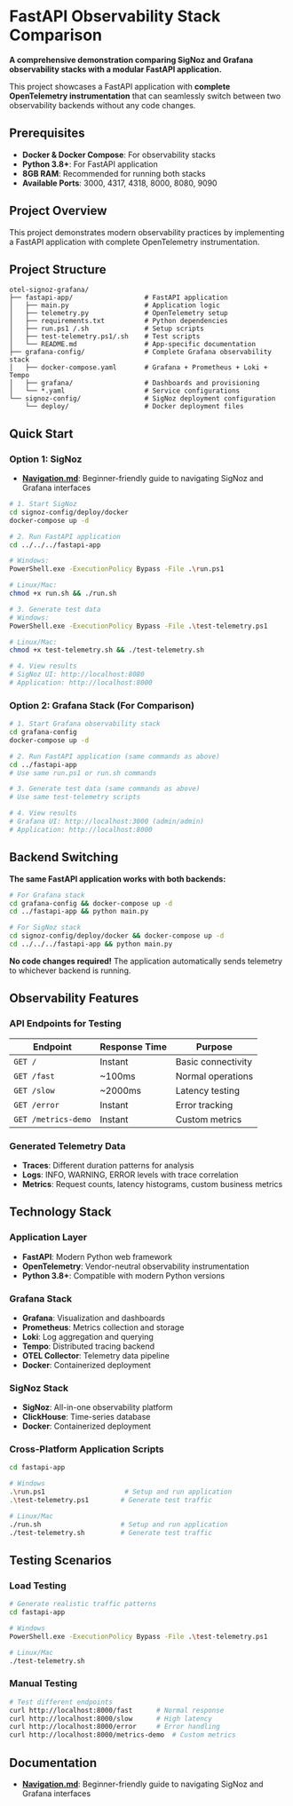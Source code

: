 # FastAPI Observability Stack Comparison

**A comprehensive demonstration comparing SigNoz and Grafana observability stacks with a modular FastAPI application.**

This project showcases a FastAPI application with **complete OpenTelemetry instrumentation** that can seamlessly switch between two observability backends without any code changes.

## Prerequisites

- **Docker & Docker Compose**: For observability stacks
- **Python 3.8+**: For FastAPI application
- **8GB RAM**: Recommended for running both stacks
- **Available Ports**: 3000, 4317, 4318, 8000, 8080, 9090

## Project Overview

This project demonstrates modern observability practices by implementing a FastAPI application with complete OpenTelemetry instrumentation. 

## Project Structure

```
otel-signoz-grafana/
├── fastapi-app/                  # FastAPI application
│   ├── main.py                   # Application logic
│   ├── telemetry.py              # OpenTelemetry setup
│   ├── requirements.txt          # Python dependencies
│   ├── run.ps1 /.sh              # Setup scripts
│   ├── test-telemetry.ps1/.sh    # Test scripts
│   └── README.md                 # App-specific documentation
├── grafana-config/               # Complete Grafana observability stack
│   ├── docker-compose.yaml       # Grafana + Prometheus + Loki + Tempo
│   ├── grafana/                  # Dashboards and provisioning
│   └── *.yaml                    # Service configurations
└── signoz-config/                # SigNoz deployment configuration
    └── deploy/                   # Docker deployment files
```

## Quick Start

### Option 1: SigNoz

- **[Navigation.md](./Navigation.md)**: Beginner-friendly guide to navigating SigNoz and Grafana interfaces

```bash
# 1. Start SigNoz
cd signoz-config/deploy/docker
docker-compose up -d

# 2. Run FastAPI application
cd ../../../fastapi-app

# Windows:
PowerShell.exe -ExecutionPolicy Bypass -File .\run.ps1

# Linux/Mac:
chmod +x run.sh && ./run.sh

# 3. Generate test data
# Windows:
PowerShell.exe -ExecutionPolicy Bypass -File .\test-telemetry.ps1

# Linux/Mac:
chmod +x test-telemetry.sh && ./test-telemetry.sh

# 4. View results
# SigNoz UI: http://localhost:8080
# Application: http://localhost:8000
```

### Option 2: Grafana Stack (For Comparison)

```bash
# 1. Start Grafana observability stack
cd grafana-config
docker-compose up -d

# 2. Run FastAPI application (same commands as above)
cd ../fastapi-app
# Use same run.ps1 or run.sh commands

# 3. Generate test data (same commands as above)
# Use same test-telemetry scripts

# 4. View results
# Grafana UI: http://localhost:3000 (admin/admin)
# Application: http://localhost:8000
```

## Backend Switching

**The same FastAPI application works with both backends:**

```bash
# For Grafana stack
cd grafana-config && docker-compose up -d
cd ../fastapi-app && python main.py

# For SigNoz stack  
cd signoz-config/deploy/docker && docker-compose up -d
cd ../../../fastapi-app && python main.py
```

**No code changes required!** The application automatically sends telemetry to whichever backend is running.

## Observability Features

### API Endpoints for Testing
| Endpoint | Response Time | Purpose |
|----------|---------------|---------|
| `GET /` | Instant | Basic connectivity |
| `GET /fast` | ~100ms | Normal operations |
| `GET /slow` | ~2000ms | Latency testing |
| `GET /error` | Instant | Error tracking |
| `GET /metrics-demo` | Instant | Custom metrics |

### Generated Telemetry Data
- **Traces**: Different duration patterns for analysis
- **Logs**: INFO, WARNING, ERROR levels with trace correlation
- **Metrics**: Request counts, latency histograms, custom business metrics

## Technology Stack

### Application Layer
- **FastAPI**: Modern Python web framework
- **OpenTelemetry**: Vendor-neutral observability instrumentation
- **Python 3.8+**: Compatible with modern Python versions

### Grafana Stack
- **Grafana**: Visualization and dashboards
- **Prometheus**: Metrics collection and storage
- **Loki**: Log aggregation and querying
- **Tempo**: Distributed tracing backend
- **OTEL Collector**: Telemetry data pipeline
- **Docker**: Containerized deployment

### SigNoz Stack
- **SigNoz**: All-in-one observability platform
- **ClickHouse**: Time-series database
- **Docker**: Containerized deployment

### Cross-Platform Application Scripts
```bash
cd fastapi-app

# Windows
.\run.ps1                    # Setup and run application
.\test-telemetry.ps1        # Generate test traffic

# Linux/Mac
./run.sh                    # Setup and run application  
./test-telemetry.sh         # Generate test traffic
```

## Testing Scenarios

### Load Testing
```bash
# Generate realistic traffic patterns
cd fastapi-app

# Windows
PowerShell.exe -ExecutionPolicy Bypass -File .\test-telemetry.ps1

# Linux/Mac  
./test-telemetry.sh
```

### Manual Testing
```bash
# Test different endpoints
curl http://localhost:8000/fast      # Normal response
curl http://localhost:8000/slow      # High latency
curl http://localhost:8000/error     # Error handling
curl http://localhost:8000/metrics-demo  # Custom metrics
```

## Documentation

- **[Navigation.md](./Navigation.md)**: Beginner-friendly guide to navigating SigNoz and Grafana interfaces
```